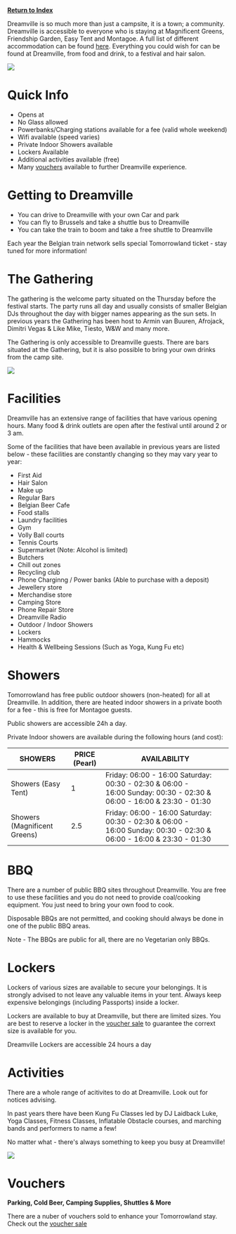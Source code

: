 [**Return to Index**](https://www.reddit.com/r/Tomorrowland/wiki/index)

Dreamville is so much more than just a campsite, it is a town; a community. Dreamville is accessible to everyone who is staying at Magnificent Greens, Friendship Garden, Easy Tent and Montagoe. A full list of different accommodation can be found [here](https://www.reddit.com/r/Tomorrowland/wiki/summer/accommodation). Everything you could wish for can be found at Dreamville, from food and drink, to a festival and hair salon. 

![](%%Dreamville%%)

# Quick Info

* Opens at
* No Glass allowed
* Powerbanks/Charging stations available for a fee (valid whole weekend)
* Wifi available (speed varies)
* Private Indoor Showers available
* Lockers Available
* Additional activities available (free)
* Many [vouchers](https://www.reddit.com/r/Tomorrowland/wiki/summer/vouchers) available to further Dreamville experience.

# Getting to Dreamville

* You can drive to Dreamville with your own Car and park
* You can fly to Brussels and take a shuttle bus to Dreamville
* You can take the train to boom and take a free shuttle to Dreamville

Each year the Belgian train network sells special Tomorrowland ticket - stay tuned for more information! 

# The Gathering

The gathering is the welcome party situated on the Thursday before the festival starts. The party runs all day and usually consists of smaller Belgian DJs throughout the day with bigger names appearing as the sun sets. In previous years the Gathering has been host to Armin van Buuren, Afrojack, Dimitri Vegas & Like Mike, Tiesto, W&W and many more.

The Gathering is only accessible to Dreamville guests. There are bars situated at the Gathering, but it is also possible to bring your own drinks from the camp site. 

![](%%Gathering1%%)

# Facilities

Dreamville has an extensive range of facilities that have various opening hours. Many food & drink outlets are open after the festival until around 2 or 3 am.

Some of the facilities that have been available in previous years are listed below - these facilities are constantly changing so they may vary year to year:

* First Aid
* Hair Salon
* Make up
* Regular Bars
* Belgian Beer Cafe
* Food stalls
* Laundry facilities
* Gym
* Volly Ball courts
* Tennis Courts
* Supermarket (Note: Alcohol is limited)
* Butchers
* Chill out zones
* Recycling club
* Phone Charginng / Power banks (Able to purchase with a deposit)
* Jewellery store
* Merchandise store
* Camping Store
* Phone Repair Store
* Dreamville Radio
* Outdoor / Indoor Showers
* Lockers
* Hammocks
* Health & Wellbeing Sessions (Such as Yoga, Kung Fu etc)

# Showers

Tomorrowland has free public outdoor showers (non-heated) for all at Dreamville. In addition, there are heated indoor showers in a private booth for a fee - this is free for Montagoe guests.

Public showers are accessible 24h a day.

Private Indoor showers are available during the following hours (and cost):

| SHOWERS                      | PRICE (Pearl) | AVAILABILITY                                                                                                        |
|------------------------------|---------------|---------------------------------------------------------------------------------------------------------------------|
| Showers (Easy Tent)          | 1             | Friday: 06:00 - 16:00 Saturday: 00:30 - 02:30 & 06:00 - 16:00 Sunday: 00:30 - 02:30 & 06:00 - 16:00 & 23:30 - 01:30 |
| Showers (Magnificent Greens) | 2.5           | Friday: 06:00 - 16:00 Saturday: 00:30 - 02:30 & 06:00 - 16:00 Sunday: 00:30 - 02:30 & 06:00 - 16:00 & 23:30 - 01:30 |

# BBQ

There are a number of public BBQ sites throughout Dreamville. You are free to use these facilities and you do not need to provide coal/cooking equipment. You just need to bring your own food to cook.

Disposable BBQs are not permitted, and cooking should always be done in one of the public BBQ areas. 

Note - The BBQs are public for all, there are no Vegetarian only BBQs.

# Lockers

Lockers of various sizes are available to secure your belongings. It is strongly advised to not leave any valuable items in your tent. Always keep expensive belongings (including Passports) inside a locker.

Lockers are available to buy at Dreamville, but there are limited sizes. You are best to reserve a locker in the [voucher sale](https://www.reddit.com/r/Tomorrowland/wiki/summer/vouchers) to guarantee the corrext size is available for you.

Dreamville Lockers are accessible 24 hours a day

# Activities

There are a whole range of acitivites to do at Dreamville. Look out for notices advising.

In past years there have been Kung Fu Classes led by DJ Laidback Luke, Yoga Classes, Fitness Classes, Inflatable Obstacle courses, and marching bands and performers to name a few! 

No matter what - there's always something to keep you busy at Dreamville! 

![](%%DVObstacle%%)

# Vouchers
**Parking, Cold Beer, Camping Supplies, Shuttles & More**

There are a nuber of vouchers sold to enhance your Tomorrowland stay. Check out the [voucher sale](https://www.reddit.com/r/Tomorrowland/wiki/summer/vouchers)